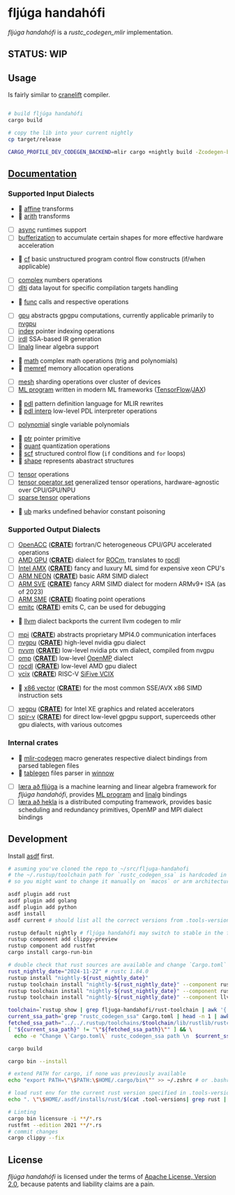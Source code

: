 # fljúga handahófi

*fljúga handahófi* is a *rustc_codegen_mlir* implementation.

## STATUS: WIP

## Usage

Is fairly similar to [cranelift](https://github.com/rust-lang/rustc_codegen_cranelift) compiler.

```bash

# build fljúga handahófi
cargo build

# copy the lib into your current nightly 
cp target/release

CARGO_PROFILE_DEV_CODEGEN_BACKEND=mlir cargo +nightly build -Zcodegen-backend
```

## [Documentation](./doc)

### Supported Input Dialects

 - :construction: [affine](https://mlir.llvm.org/docs/Dialects/Affine/) transforms
 - :construction: [arith](https://mlir.llvm.org/docs/Dialects/ArithOps/) transforms
 - [ ] [async](https://mlir.llvm.org/docs/Dialects/AsyncDialect/) runtimes support 
 - [ ] [bufferization](https://mlir.llvm.org/docs/Dialects/BufferizationOps/) to accumulate certain shapes for more effective hardware acceleration 
 - :construction: [cf](https://mlir.llvm.org/docs/Dialects/ControlFlowDialect/) basic unstructured program control flow constructs (if/when applicable)
 - [ ] [complex](https://mlir.llvm.org/docs/Dialects/ComplexOps/) numbers operations
 - [ ] [dlti](https://mlir.llvm.org/docs/Dialects/DLTIDialect/) data layout for specific compilation targets handling 
 - :construction: [func](https://mlir.llvm.org/docs/Dialects/Func/) calls and respective operations
 - [ ] [gpu](https://mlir.llvm.org/docs/Dialects/GPU/)  abstracts gpgpu computations, currently applicable primarily to
       [nvgpu](https://mlir.llvm.org/docs/Dialects/NVGPU/)
 - [ ] [index](https://mlir.llvm.org/docs/Dialects/IndexOps/) pointer indexing operations
 - [ ] [irdl](https://mlir.llvm.org/docs/Dialects/IRDL/) SSA-based IR generation
 - [ ] [linalg](https://mlir.llvm.org/docs/Dialects/Linalg/) linear algebra support 
 - :construction: [math](https://mlir.llvm.org/docs/Dialects/MathOps/) complex math operations (trig and polynomials)
 - :construction: [memref](https://mlir.llvm.org/docs/Dialects/MemRef/) memory allocation operations
 - [ ] [mesh](https://mlir.llvm.org/docs/Dialects/Mesh/) sharding operations over cluster of devices
 - [ ] [ML program](https://mlir.llvm.org/docs/Dialects/MLProgramOps/) written in modern ML frameworks 
       ([TensorFlow](https://www.tensorflow.org/)/[JAX](https://jax.readthedocs.io/en/latest/index.html))
 - :construction: [pdl](https://mlir.llvm.org/docs/Dialects/PDLOps/) pattern definition language for MLIR rewrites
 - :construction: [pdl interp](https://mlir.llvm.org/docs/Dialects/PDLInterpOps/) low-level PDL interpreter operations
 - [ ] [polynomial](https://mlir.llvm.org/docs/Dialects/PolynomialDialect/) single variable polynomials
 - :construction: [ptr](https://mlir.llvm.org/docs/Dialects/PtrOps/) pointer primitive
 - :construction: [quant](https://mlir.llvm.org/docs/Dialects/QuantDialect/) quantization operations
 - :construction: [scf](https://mlir.llvm.org/docs/Dialects/SCFDialect/) structured control flow (`if` conditions and `for` loops)
 - :construction: [shape](https://mlir.llvm.org/docs/Dialects/ShapeDialect/) represents abastract structures
 - [ ] [tensor](https://mlir.llvm.org/docs/Dialects/TensorOps/) operations
 - [ ] [tensor operator set](https://mlir.llvm.org/docs/Dialects/TOSA/) generalized tensor operations, hardware-agnostic over CPU/GPU/NPU
 - [ ] [sparse tensor](https://mlir.llvm.org/docs/Dialects/SparseTensorOps/) operations
 - :construction: [ub](https://mlir.llvm.org/docs/Dialects/UBOps/) marks undefined behavior constant poisoning

### Supported Output Dialects

 - [ ] [OpenACC](https://openacc.org/) (**[CRATE](./crates/dialect-openacc)**) fortran/C heterogeneous CPU/GPU accelerated operations
 - [ ] [AMD GPU](https://mlir.llvm.org/docs/Dialects/AMDGPU/) (**[CRATE](./crates/dialect-amdgpu)**) dialect for [ROCm](https://www.amd.com/en/products/software/rocm.html),
       translates to [rocdl](https://mlir.llvm.org/docs/Dialects/ROCDLDialect/)
 - [ ] [Intel AMX](https://www.intel.com/content/www/us/en/products/docs/accelerator-engines/what-is-intel-amx.html) (**[CRATE](./crates/dialect-intel-amx)**)
   fancy and luxury ML simd for expensive xeon CPU's  
 - [ ] [ARM NEON](https://developer.arm.com/Architectures/Neon) (**[CRATE](./crates/dialect-arm-neon)**) basic ARM SIMD dialect
 - [ ] [ARM SVE](https://developer.arm.com/Architectures/Scalable%20Vector%20Extensions) (**[CRATE](./crates/dialect-arm-sve)**) fancy ARM SIMD dialect for modern ARMv9+ ISA (as of 2023)
 - [ ] [ARM SME](https://community.arm.com/arm-community-blogs/b/architectures-and-processors-blog/posts/arm-scalable-matrix-extension-introduction) (**[CRATE](./crates/dialect-arm-sme)**) floating point operations
 - [ ] [emitc](https://mlir.llvm.org/docs/Dialects/EmitC/) (**[CRATE](./crates/dialect-emit-c)**) emits C, can be used for debugging
 - :construction: [llvm](https://mlir.llvm.org/docs/Dialects/LLVM/) dialect backports the current llvm codegen to mlir
 - [ ] [mpi](https://mlir.llvm.org/docs/Dialects/MPI/) (**[CRATE](./crates/dialect-mpi)**) abstracts proprietary MPI4.0 communication interfaces
 - [ ] [nvgpu](https://mlir.llvm.org/docs/Dialects/NVGPU/) (**[CRATE](./crates/dialect-nvgpu)**) high-level nvidia gpu dialect
 - [ ] [nvvm](https://mlir.llvm.org/docs/Dialects/NVVMDialect/) (**[CRATE](./crates/dialect-nvvm)**) low-level nvidia ptx vm dialect, compiled from nvgpu 
 - [ ] [omp](https://mlir.llvm.org/docs/Dialects/OpenMPDialect/) (**[CRATE](./crates/omp)**) low-level [OpenMP](https://www.openmp.org/) dialect
 - [ ] [rocdl](https://mlir.llvm.org/docs/Dialects/ROCDLDialect/) (**[CRATE](./crates/dialect-rocdl)**) low-level AMD gpu dialect
 - [ ] [vcix](https://mlir.llvm.org/docs/Dialects/VCIXDialect/) (**[CRATE](./crates/dialect-riscv-vcix)**) RISC-V [SiFive VCIX](https://www.sifive.com/technology/vectors)
 - :construction: [x86 vector](https://mlir.llvm.org/docs/Dialects/X86Vector/) (**[CRATE](./crates/dialect-x86-vector)**) for the most common SSE/AVX x86 SIMD instruction sets
 - [ ] [xegpu](https://mlir.llvm.org/docs/Dialects/XeGPU/) (**[CRATE](./crates/dialect-intel-xe)**) for Intel XE graphics and related accelerators
 - [ ] [spir-v](https://mlir.llvm.org/docs/Dialects/SPIR-V/) (**[CRATE](./crates/dialect-spirv)**) for direct low-level gpgpu support, superceeds other gpu dialects, with various outcomes 

### Internal crates

 - :construction: [mlir-codegen](./crates/mlir-codegen) macro generates respective dialect bindings from parsed tablegen files
 - :construction: [tablegen](./crates/tablegen) files parser in [winnow](https://github.com/winnow-rs/winnow)
 - [ ] [læra að fljúga](./crates/laera-fljuga) is a machine learning and linear algebra framework for *fljúga handahófi*, 
   provides [ML program](https://mlir.llvm.org/docs/Dialects/MLProgramOps/) and [linalg](https://mlir.llvm.org/docs/Dialects/Linalg/) bindings
 - [ ] [læra að hekla](./crates/laera-hekla) is a distributed computing framework, provides basic scheduling and redundancy primitives, OpenMP and MPI dialect bindings 

## Development

Install [asdf](https://asdf-vm.com/) first.

```bash
# asuming you've cloned the repo to ~/src/fljuga-handahofi
# the ~/.rustup/toolchain path for `rustc_codegen_ssa` is hardcoded in `Cargo.toml`,
# so you might want to change it manually on `macos` or arm architectures

asdf plugin add rust
asdf plugin add golang
asdf plugin add python
asdf install
asdf current # should list all the correct versions from .tools-versions file

rustup default nightly # fljúga handahófi may switch to stable in the future
rustup component add clippy-preview
rustup component add rustfmt
cargo install cargo-run-bin

# double check that rust sources are available and change `Cargo.toml` path, if nescessary
rust_nightly_date="2024-11-22" # rustc 1.84.0
rustup install "nightly-${rust_nightly_date}" 
rustup toolchain install "nightly-${rust_nightly_date}" --component rust-src
rustup toolchain install "nightly-${rust_nightly_date}" --component rustc-dev
rustup toolchain install "nightly-${rust_nightly_date}" --component llvm-tools-preview

toolchain=`rustup show | grep fljuga-handahofi/rust-toolchain | awk '{ print $1; }'`
current_ssa_path=`grep "rustc_codegen_ssa" Cargo.toml | head -n 1 | awk '{ print $6; }'`
fetched_ssa_path="../../.rustup/toolchains/$toolchain/lib/rustlib/rustc-src/rust/compiler/rustc_codegen_ssa"
[ "${current_ssa_path}" != "\"${fetched_ssa_path}\"" ] && \
  echo -e "Change \`Cargo.toml\` rustc_codegen_ssa path \n  $current_ssa_path \nto\n  \"$fetched_ssa_path\""

cargo build

cargo bin --install

# extend PATH for cargo, if none was previously available
echo "export PATH=\"\$PATH:\$HOME/.cargo/bin\"" >> ~/.zshrc # or .bashrc

# load rust env for the current rust version specified in .tools-versions file
echo ". \"\$HOME/.asdf/installs/rust/$(cat .tool-versions| grep rust | awk '{print $2}')/env\"" >> ~/.zshrc # or .bashrc

# Linting
cargo bin licensure -i **/*.rs
rustfmt --edition 2021 **/*.rs
# commit changes
cargo clippy --fix  
```

## License

*fljúga handahófi* is licensed under the terms of [Apache License, Version 2.0](LICENSE), because patents and liability claims are a pain.
